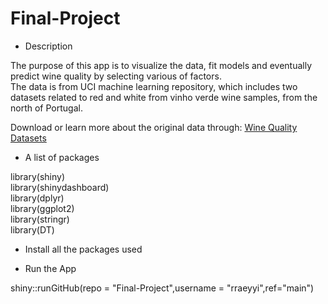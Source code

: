 # Final-Project

+ Description   

The purpose of this app is to visualize the data, fit models and eventually predict wine quality by selecting various of factors.   
The data is from UCI machine learning repository, which includes two datasets related to red and white from vinho verde wine samples, from the north of Portugal. 

Download or learn more about the original data through: [Wine Quality Datasets](https://archive.ics.uci.edu/ml/machine-learning-databases/wine-quality/)

+ A list of packages  

library(shiny)  
library(shinydashboard)  
library(dplyr)  
library(ggplot2)  
library(stringr)  
library(DT)

+ Install all the packages used

+ Run the App

shiny::runGitHub(repo = "Final-Project",username = "rraeyyi",ref="main")
